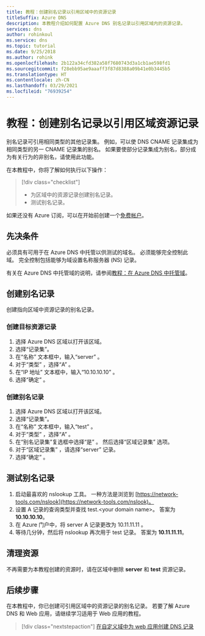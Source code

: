 ```yaml
---
title: 教程：创建别名记录以引用区域中的资源记录
titleSuffix: Azure DNS
description: 本教程介绍如何配置 Azure DNS 别名记录以引用区域内的资源记录。
services: dns
author: rohinkoul
ms.service: dns
ms.topic: tutorial
ms.date: 9/25/2018
ms.author: rohink
ms.openlocfilehash: 2b122a34cfd382a58f7680743d3a1cb1ae598fd1
ms.sourcegitcommit: f28ebb95ae9aaaff3f87d8388a09b41e0b3445b5
ms.translationtype: HT
ms.contentlocale: zh-CN
ms.lasthandoff: 03/29/2021
ms.locfileid: "76939254"
---
```

# <a name="tutorial-create-an-alias-record-to-refer-to-a-zone-resource-record"></a>教程：创建别名记录以引用区域资源记录

别名记录可引用相同类型的其他记录集。 例如，可以使 DNS CNAME 记录集成为相同类型的另一 CNAME 记录集的别名。 如果要使部分记录集成为别名，部分成为有关行为的非别名，请使用此功能。

在本教程中，你将了解如何执行以下操作：

> [!div class="checklist"]
> * 为区域中的资源记录创建别名记录。
> * 测试别名记录。


如果还没有 Azure 订阅，可以在开始前创建一个[免费帐户](https://azure.microsoft.com/free/?WT.mc_id=A261C142F)。

## <a name="prerequisites"></a>先决条件
必须具有可用于在 Azure DNS 中托管以供测试的域名。 必须能够完全控制此域。 完全控制包括能够为域设置名称服务器 (NS) 记录。

有关在 Azure DNS 中托管域的说明，请参阅[教程：在 Azure DNS 中托管域](dns-delegate-domain-azure-dns.md)。


## <a name="create-an-alias-record"></a>创建别名记录

创建指向区域中资源记录的别名记录。

### <a name="create-the-target-resource-record"></a>创建目标资源记录
1. 选择 Azure DNS 区域以打开该区域。
2. 选择“记录集”。 
3. 在“名称”  文本框中，输入“server”  。
4. 对于“类型”  ，选择“A”  。
5. 在“IP 地址”  文本框中，输入“10.10.10.10”  。
6. 选择“确定”  。

### <a name="create-the-alias-record"></a>创建别名记录
1. 选择 Azure DNS 区域以打开该区域。
2. 选择“记录集”。 
3. 在“名称”  文本框中，输入“test”  。
4. 对于“类型”  ，选择“A”  。
5. 在“别名记录集”复选框中选择“是”  。  然后选择“区域记录集”  选项。
6. 对于“区域记录集”  ，请选择“server”  记录。
7. 选择“确定”  。

## <a name="test-the-alias-record"></a>测试别名记录

1. 启动最喜欢的 nslookup 工具。 一种方法是浏览到 [https://network-tools.com/nslook](https://network-tools.com/nslook)。
2. 设置 A 记录的查询类型并查找 test.\<your domain name\>。 答案为 **10.10.10.10**。
3. 在 Azure 门户中，将 server  A 记录更改为 10.11.11.11  。
4. 等待几分钟，然后将 nslookup 再次用于 test  记录。 答案为 **10.11.11.11**。

## <a name="clean-up-resources"></a>清理资源

不再需要为本教程创建的资源时，请在区域中删除 **server** 和 **test** 资源记录。


## <a name="next-steps"></a>后续步骤

在本教程中，你已创建可引用区域中的资源记录的别名记录。 若要了解 Azure DNS 和 Web 应用，请继续学习适用于 Web 应用的教程。

> [!div class="nextstepaction"]
> [在自定义域中为 web 应用创建 DNS 记录](./dns-web-sites-custom-domain.md)
